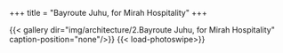 +++
title = "Bayroute Juhu, for Mirah Hospitality"
+++

{{< gallery dir="img/architecture/2.Bayroute Juhu, for Mirah Hospitality" caption-position="none"/>}} {{< load-photoswipe>}}